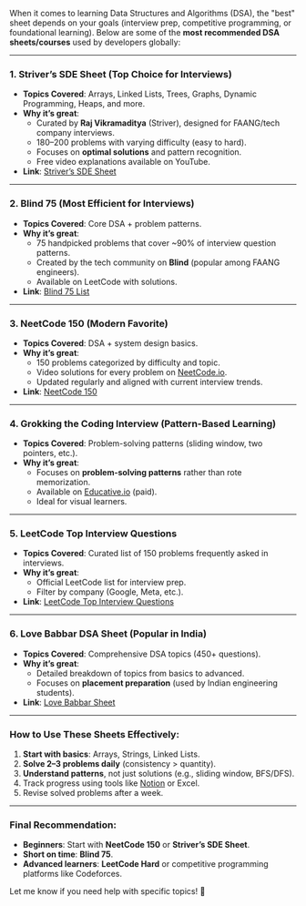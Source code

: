 When it comes to learning Data Structures and Algorithms (DSA), the "best" sheet depends on your goals (interview prep, competitive programming, or foundational learning). Below are some of the **most recommended DSA sheets/courses** used by developers globally:

---

### **1. Striver’s SDE Sheet (Top Choice for Interviews)**
- **Topics Covered**: Arrays, Linked Lists, Trees, Graphs, Dynamic Programming, Heaps, and more.
- **Why it’s great**: 
  - Curated by **Raj Vikramaditya** (Striver), designed for FAANG/tech company interviews.
  - 180–200 problems with varying difficulty (easy to hard).
  - Focuses on **optimal solutions** and pattern recognition.
  - Free video explanations available on YouTube.
- **Link**: [Striver’s SDE Sheet](https://takeuforward.org/interviews/strivers-sde-sheet-top-coding-interview-problems/)

---

### **2. Blind 75 (Most Efficient for Interviews)**
- **Topics Covered**: Core DSA + problem patterns.
- **Why it’s great**:
  - 75 handpicked problems that cover ~90% of interview question patterns.
  - Created by the tech community on **Blind** (popular among FAANG engineers).
  - Available on LeetCode with solutions.
- **Link**: [Blind 75 List](https://leetcode.com/discuss/general-discussion/460599/blind-75-leetcode-questions)

---

### **3. NeetCode 150 (Modern Favorite)**
- **Topics Covered**: DSA + system design basics.
- **Why it’s great**:
  - 150 problems categorized by difficulty and topic.
  - Video solutions for every problem on [NeetCode.io](https://neetcode.io/).
  - Updated regularly and aligned with current interview trends.
- **Link**: [NeetCode 150](https://neetcode.io/practice)

---

### **4. Grokking the Coding Interview (Pattern-Based Learning)**
- **Topics Covered**: Problem-solving patterns (sliding window, two pointers, etc.).
- **Why it’s great**:
  - Focuses on **problem-solving patterns** rather than rote memorization.
  - Available on [Educative.io](https://www.educative.io/courses/grokking-the-coding-interview) (paid).
  - Ideal for visual learners.

---

### **5. LeetCode Top Interview Questions**
- **Topics Covered**: Curated list of 150 problems frequently asked in interviews.
- **Why it’s great**:
  - Official LeetCode list for interview prep.
  - Filter by company (Google, Meta, etc.).
- **Link**: [LeetCode Top Interview Questions](https://leetcode.com/explore/interview/card/top-interview-questions-easy/)

---

### **6. Love Babbar DSA Sheet (Popular in India)**
- **Topics Covered**: Comprehensive DSA topics (450+ questions).
- **Why it’s great**:
  - Detailed breakdown of topics from basics to advanced.
  - Focuses on **placement preparation** (used by Indian engineering students).
- **Link**: [Love Babbar Sheet](https://drive.google.com/file/d/1FMdN_OCfOI0iAeDlqswCiC2DZzD4nPsb/view)

---

### **How to Use These Sheets Effectively**:
1. **Start with basics**: Arrays, Strings, Linked Lists.
2. **Solve 2–3 problems daily** (consistency > quantity).
3. **Understand patterns**, not just solutions (e.g., sliding window, BFS/DFS).
4. Track progress using tools like [Notion](https://www.notion.so/) or Excel.
5. Revise solved problems after a week.

---

### **Final Recommendation**:
- **Beginners**: Start with **NeetCode 150** or **Striver’s SDE Sheet**.
- **Short on time**: **Blind 75**.
- **Advanced learners**: **LeetCode Hard** or competitive programming platforms like Codeforces.

Let me know if you need help with specific topics! 🚀
